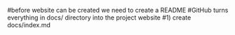 #before website can be created we need to create a README
#GitHub turns everything in docs/ directory into the project website
#1) create docs/index.md